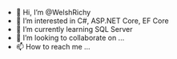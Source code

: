 - 👋 Hi, I’m @WelshRichy
- 👀 I’m interested in C#, ASP.NET Core, EF Core
- 🌱 I’m currently learning SQL Server
- 💞️ I’m looking to collaborate on ...
- 📫 How to reach me ...

<!---
WelshRichy/WelshRichy is a ✨ special ✨ repository because its `README.md` (this file) appears on your GitHub profile.
You can click the Preview link to take a look at your changes.
--->
